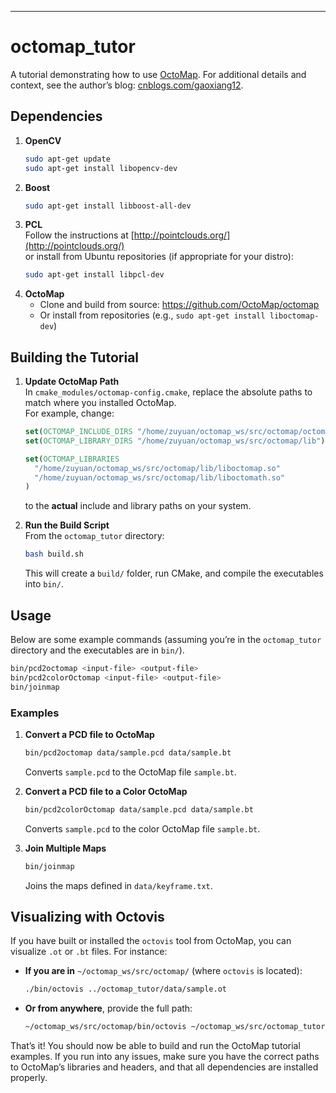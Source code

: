 
---

# octomap_tutor

A tutorial demonstrating how to use [OctoMap](https://github.com/OctoMap/octomap). For additional details and context, see the author’s blog: [cnblogs.com/gaoxiang12](https://cnblogs.com/gaoxiang12).

## Dependencies

1. **OpenCV**  
   ```bash
   sudo apt-get update
   sudo apt-get install libopencv-dev
   ```
2. **Boost**  
   ```bash
   sudo apt-get install libboost-all-dev
   ```
3. **PCL**  
   Follow the instructions at [http://pointclouds.org/](http://pointclouds.org/)  
   or install from Ubuntu repositories (if appropriate for your distro):  
   ```bash
   sudo apt-get install libpcl-dev
   ```
4. **OctoMap**  
   - Clone and build from source: <https://github.com/OctoMap/octomap>  
   - Or install from repositories (e.g., `sudo apt-get install liboctomap-dev`)

## Building the Tutorial

1. **Update OctoMap Path**  
   In `cmake_modules/octomap-config.cmake`, replace the absolute paths to match where you installed OctoMap.  
   For example, change:
   ```cmake
   set(OCTOMAP_INCLUDE_DIRS "/home/zuyuan/octomap_ws/src/octomap/octomap/include")
   set(OCTOMAP_LIBRARY_DIRS "/home/zuyuan/octomap_ws/src/octomap/lib")

   set(OCTOMAP_LIBRARIES
     "/home/zuyuan/octomap_ws/src/octomap/lib/liboctomap.so"
     "/home/zuyuan/octomap_ws/src/octomap/lib/liboctomath.so"
   )
   ```
   to the **actual** include and library paths on your system.

2. **Run the Build Script**  
   From the `octomap_tutor` directory:
   ```bash
   bash build.sh
   ```
   This will create a `build/` folder, run CMake, and compile the executables into `bin/`.

## Usage

Below are some example commands (assuming you’re in the `octomap_tutor` directory and the executables are in `bin/`).

```bash
bin/pcd2octomap <input-file> <output-file>
bin/pcd2colorOctomap <input-file> <output-file>
bin/joinmap
```

### Examples

1. **Convert a PCD file to OctoMap**  
   ```bash
   bin/pcd2octomap data/sample.pcd data/sample.bt
   ```
   Converts `sample.pcd` to the OctoMap file `sample.bt`.

2. **Convert a PCD file to a Color OctoMap**  
   ```bash
   bin/pcd2colorOctomap data/sample.pcd data/sample.bt
   ```
   Converts `sample.pcd` to the color OctoMap file `sample.bt`.

3. **Join Multiple Maps**  
   ```bash
   bin/joinmap
   ```
   Joins the maps defined in `data/keyframe.txt`.

## Visualizing with Octovis

If you have built or installed the `octovis` tool from OctoMap, you can visualize `.ot` or `.bt` files. For instance:

- **If you are in** `~/octomap_ws/src/octomap/` (where `octovis` is located):
  ```bash
  ./bin/octovis ../octomap_tutor/data/sample.ot
  ```
- **Or from anywhere**, provide the full path:
  ```bash
  ~/octomap_ws/src/octomap/bin/octovis ~/octomap_ws/src/octomap_tutor/data/sample.ot
  ```

That’s it! You should now be able to build and run the OctoMap tutorial examples. If you run into any issues, make sure you have the correct paths to OctoMap’s libraries and headers, and that all dependencies are installed properly.